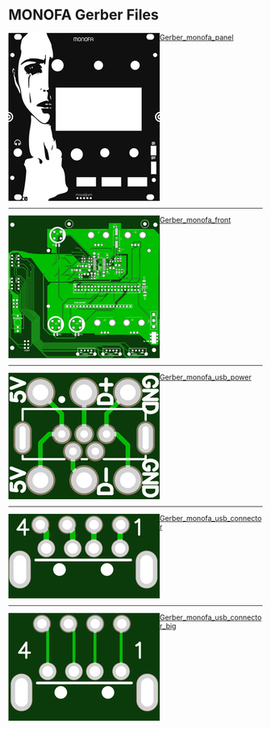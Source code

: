 # MONOFA Gerber Files

<img align="left" src="../Images/monofa_panel_screen.jpg"> [Gerber_monofa_panel](Gerber_monofa_panel_v001_revE_2022-04-25.zip)<br clear="left"/>

---
<img align="left" src="../Images/main_pcb_screen.jpg"> [Gerber_monofa_front](Gerber_monofa_front_v1.0_revE.zip)<br clear="left"/>

---
<img align="left" src="../Images/usb_power_screen.jpg"> [Gerber_monofa_usb_power](Gerber_monofa_usb_power_revB_2022-04-25.zip)<br clear="left"/>

---
<img align="left" src="../Images/usb_connector_screen.jpg"> [Gerber_monofa_usb_connector](Gerber_monofa_usb_connector_2022-04-25.zip)<br clear="left"/>

---
<img align="left" src="../Images/usb_connector_big_screen.jpg"> [Gerber_monofa_usb_connector_big](Gerber_monofa_usb_connector_big_2022-04-25.zip)<br clear="left"/>
